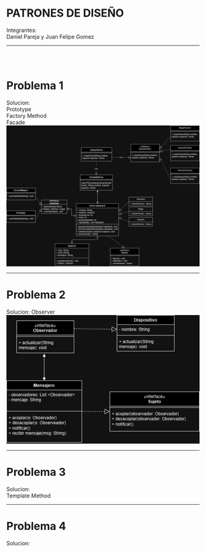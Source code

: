 # PATRONES DE DISEÑO

Integrantes:  
Daniel Pareja y Juan Felipe Gomez

<hr>

<br><br>

# Problema 1

Solucion:
<Br>
Prototype
<br>
Factory Method
<br>
Facade
<br>
![Ejercicio 1](ejercicio1/EJERCICIO1_SOLUCION.png)
<hr>

# Problema 2

Solucion: 
Observer
<br>
![Ejercicio 2](ejercicio2/EJERCICIO2.png)

<hr>

# Problema 3

Solucion:  
Template Method

<hr>

# Problema 4

Solucion:

